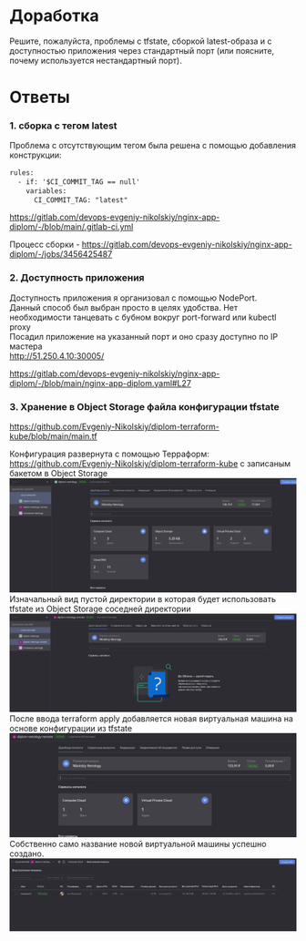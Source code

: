 # Доработка

Решите, пожалуйста, проблемы с tfstate, сборкой latest-образа и с доступностью приложения через стандартный порт (или поясните, почему используется нестандартный порт).  

# Ответы

### 1. сборка с тегом latest

Проблема с отсутствующим тегом была решена с помощью добавления конструкции:  

    rules:
      - if: '$CI_COMMIT_TAG == null'
        variables:
          CI_COMMIT_TAG: "latest"

https://gitlab.com/devops-evgeniy-nikolskiy/nginx-app-diplom/-/blob/main/.gitlab-ci.yml  

Процесс сборки - https://gitlab.com/devops-evgeniy-nikolskiy/nginx-app-diplom/-/jobs/3456425487   

### 2. Доступность приложения

Доступность приложения я организовал с помощью NodePort.  
Данный способ был выбран просто в целях удобства. Нет необходимости танцевать с бубном вокруг port-forward или kubectl proxy  
Посадил приложение на указанный порт и оно сразу доступно по IP мастера  
http://51.250.4.10:30005/  

https://gitlab.com/devops-evgeniy-nikolskiy/nginx-app-diplom/-/blob/main/nginx-app-diplom.yaml#L27

### 3. Хранение в Object Storage файла конфигурации tfstate
https://github.com/Evgeniy-Nikolskiy/diplom-terraform-kube/blob/main/main.tf

Конфигурация развернута с помощью Терраформ:  
https://github.com/Evgeniy-Nikolskiy/diplom-terraform-kube с записаным бакетом в Object Storage   
![](https://raw.githubusercontent.com/Evgeniy-Nikolskiy/Netology-diplom/main/assets/bucket-main.png)  
Изначальный вид пустой директории в которая будет использовать tfstate из Object Storage соседней директории  
![](https://raw.githubusercontent.com/Evgeniy-Nikolskiy/Netology-diplom/main/assets/bucket-remote.png)  
После ввода terraform apply добавляется новая виртуальная машина на основе конфигурации из tfstate  
![](https://raw.githubusercontent.com/Evgeniy-Nikolskiy/Netology-diplom/main/assets/bucket-remote2.png)  
Собственно само название новой виртуальной машины успешно создано.   
![](https://raw.githubusercontent.com/Evgeniy-Nikolskiy/Netology-diplom/main/assets/bucket-remote3.png)